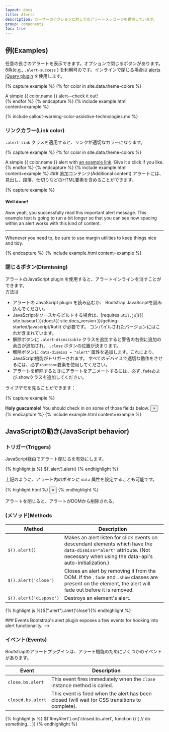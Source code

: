 ```yaml
---
layout: docs
title: Alerts
description: ユーザーのアクションに対してのアラートメッセージを提供しています。
group: components
toc: true
---
```

<!--
---
layout: docs
title: Alerts
description: Provide contextual feedback messages for typical user actions with the handful of available and flexible alert messages.
group: components
toc: true
---
-->
<!--
## Examples

Alerts are available for any length of text, as well as an optional dismiss button. For proper styling, use one of the eight **required** contextual classes (e.g., `.alert-success`). For inline dismissal, use the [alerts jQuery plugin](#dismissing).
-->

## 例(Examples)
任意の長さのアラートを表示できます。オプションで閉じるボタンがあります。  
8色(e.g., `.alert-success` ) を利用可のです。インラインで閉じる場合は [alerts jQuery plugin](#dismissing) を使用します。


{% capture example %}
{% for color in site.data.theme-colors %}
<div class="alert alert-{{ color.name }}" role="alert">
  A simple {{ color.name }} alert—check it out!
</div>{% endfor %}
{% endcapture %}
{% include example.html content=example %}

{% include callout-warning-color-assistive-technologies.md %}

<!--
### Link color

Use the `.alert-link` utility class to quickly provide matching colored links within any alert.
-->
### リンクカラー(Link color)
`.alert-link` クラスを適用すると、リンクが適切なカラーになります。


{% capture example %}
{% for color in site.data.theme-colors %}
<div class="alert alert-{{ color.name }}" role="alert">
  A simple {{ color.name }} alert with <a href="#" class="alert-link">an example link</a>. Give it a click if you like.
</div>{% endfor %}
{% endcapture %}
{% include example.html content=example %}
<!--
### Additional content
Alerts can also contain additional HTML elements like headings, paragraphs and dividers.
-->
### 追加コンテンツ(Additional content)
アラートには、見出し、段落、仕切りなどのHTML要素を含めることができます。

{% capture example %}
<div class="alert alert-success" role="alert">
  <h4 class="alert-heading">Well done!</h4>
  <p>Aww yeah, you successfully read this important alert message. This example text is going to run a bit longer so that you can see how spacing within an alert works with this kind of content.</p>
  <hr>
  <p class="mb-0">Whenever you need to, be sure to use margin utilities to keep things nice and tidy.</p>
</div>
{% endcapture %}
{% include example.html content=example %}

<!--
### Dismissing
Using the alert JavaScript plugin, it's possible to dismiss any alert inline. Here's how:

- Be sure you've loaded the alert plugin, or the compiled Bootstrap JavaScript.
- If you're building our JavaScript from source, it [requires `util.js`]({{ site.baseurl }}/docs/{{ site.docs_version }}/getting-started/javascript/#util). The compiled version includes this.
- Add a dismiss button and the `.alert-dismissible` class, which adds extra padding to the right of the alert and positions the `.close` button.
- On the dismiss button, add the `data-dismiss="alert"` attribute, which triggers the JavaScript functionality. Be sure to use the `<button>` element with it for proper behavior across all devices.
- To animate alerts when dismissing them, be sure to add the `.fade` and `.show` classes.

You can see this in action with a live demo:
-->
### 閉じるボタン(Dismissing)
アラートのJavaScript plugin を使用すると、アラートインラインを消すことができます。  
方法は  
- アラートの JavaScript plugin を読み込むか、 Bootstrap JavaScriptを読み込んでください。
- JavaScriptをソースからビルドする場合は、[requires `util.js`]({{ site.baseurl }}/docs/{{ site.docs_version }}/getting-started/javascript/#util) が必要です。 コンパイルされたバージョンにはこれが含まれています。
- 解除ボタンに `.alert-dismissible` クラスを追加すると警告の右側に追加の余白が追加され、 `.close` ボタンの位置が決まります。
- 解除ボタンに `data-dismiss = "alert"` 属性を追加します。これにより、JavaScript機能がトリガーされます。 すべてのデバイスで適切な動作をさせるには、必ず`<button>`要素を使用してください。
- アラートを解除するときにアラートをアニメートするには、必ず`.fade`および.showクラスを追加してください。

ライブデモを見ることができます：


{% capture example %}
<div class="alert alert-warning alert-dismissible fade show" role="alert">
  <strong>Holy guacamole!</strong> You should check in on some of those fields below.
  <button type="button" class="close" data-dismiss="alert" aria-label="Close">
    <span aria-hidden="true">&times;</span>
  </button>
</div>
{% endcapture %}
{% include example.html content=example %}

<!--
## JavaScript behavior

### Triggers

Enable dismissal of an alert via JavaScript:
-->

## JavaScriptの動き(JavaScript behavior)

### トリガー(Triggers)

JavaScript経由でアラート閉じるを有効にします。


{% highlight js %}
$('.alert').alert()
{% endhighlight %}

<!--
Or with `data` attributes on a button **within the alert**, as demonstrated above:
-->
上記のように、アラート内のボタンに `data` 属性を設定することも可能です。


{% highlight html %}
<button type="button" class="close" data-dismiss="alert" aria-label="Close">
  <span aria-hidden="true">&times;</span>
</button>
{% endhighlight %}
<!--
Note that closing an alert will remove it from the DOM.
-->
アラートを閉じると、アラートがDOMから削除される。

<!--
### Methods
-->
### (メソッド)Methods

| Method | Description |
| --- | --- |
| `$().alert()` | Makes an alert listen for click events on descendant elements which have the `data-dismiss="alert"` attribute. (Not necessary when using the data-api's auto-initialization.) |
| `$().alert('close')` | Closes an alert by removing it from the DOM. If the `.fade` and `.show` classes are present on the element, the alert will fade out before it is removed. |
| `$().alert('dispose')` | Destroys an element's alert. |

{% highlight js %}$(".alert").alert('close'){% endhighlight %}
<!-->
### Events

Bootstrap's alert plugin exposes a few events for hooking into alert functionality.
-->

### イベント(Events)
Bootstrapのアラートプラグインは、アラート機能のためにいくつかのイベントがあります。

| Event | Description |
| --- | --- |
| `close.bs.alert` | This event fires immediately when the <code>close</code> instance method is called. |
| `closed.bs.alert` | This event is fired when the alert has been closed (will wait for CSS transitions to complete). |

{% highlight js %}
$('#myAlert').on('closed.bs.alert', function () {
  // do something…
})
{% endhighlight %}
